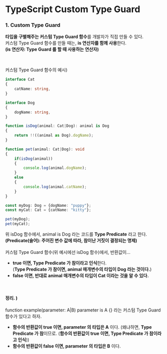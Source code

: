 # TypeScript Custom Type Guard

### 1. Custom Type Guard 
**타입을 구별해주는 커스텀 Type Guard 함수**를 개발자가 직접 만들 수 있다.
<br>
커스텀 Type Guard 함수를 만들 때는, **is 연산자를 함께 사용**한다.
<br>
**(is 연산자: Type Guard 를 할 때 사용하는 연산자)**

<br>

커스텀 Type Guard 함수의 예시)
```ts
interface Cat
{
    catName: string,
}

interface Dog
{
    dogName: string,
}

function isDog(animal: Cat|Dog): animal is Dog
{
    return !!((animal as Dog).dogName);
}

function pet(animal: Cat|Dog): void
{
    if(isDog(animal))
    {
        console.log(animal.dogName);
    }
    else
    {
        console.log(animal.catName);
    }
}

const myDog: Dog = {dogName: "puppy"};
const myCat: Cat = {catName: "kitty"};

pet(myDog);
pet(myCat);
```
위 isDog 함수에서, animal is Dog 라는 코드를 **Type Predicate** 라고 한다.
<br>
**(Predicate(술어): 주어진 변수 값에 따라, 참이난 거짓이 결정되는 명제)**
<br><br>
커스텀 Type Guard 함수(위 예시에선 isDog 함수)에서, 반환값이...
* **true 이면, Type Predicate 가 참이라고 인식**한다.<br>(**Type Predicate 가 참이면, animal 매개변수의 타입이 Dog 라는 것이다.**)
* **false 이면, 반대로 animal 매개변수의 타입이 Cat 이라는 것을 알 수 있다.**

<br>

#### 정리. )
function example(parameter: A|B) parameter is A {} 라는 커스텀 Type Guard 함수가 있다고 하자.
* **함수의 반환값이 true 이면, parameter 의 타입은 A** 이다. (왜냐하면, **Type Predicate 가 참**이므로. (**함수의 반환값이 true 이면, Type Predicate 가 참이라고 인식**))
* **함수의 반환값이 false 이면, parameter 의 타입은 B** 이다.
